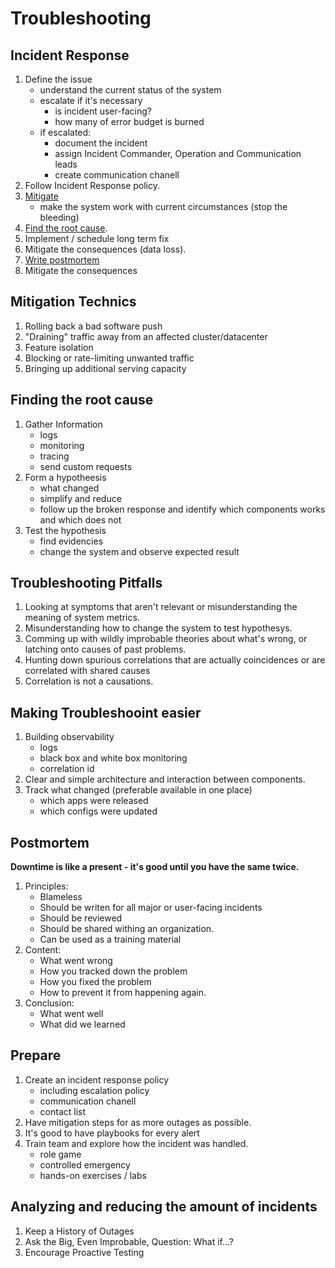 # Troubleshooting

## Incident Response
1. Define the issue
    * understand the current status of the system
    * escalate if it's necessary
        * is incident user-facing?
        * how many of error budget is burned
    * if escalated:
        * document the incident
        * assign Incident Commander, Operation and Communication leads
        * create communication chanell
1. Follow Incident Response policy.
1. [Mitigate](#mitigation-technics)
    * make the system work with current circumstances (stop the bleeding)
1. [Find the root cause](#finding-the-root-cause).
1. Implement / schedule long term fix
1. Mitigate the consequences (data loss).
1. [Write postmortem](#postmortem)
1. Mitigate the consequences

## Mitigation Technics
1. Rolling back a bad software push
1. "Draining" traffic away from an affected cluster/datacenter
1. Feature isolation
1. Blocking or rate-limiting unwanted traffic
1. Bringing up additional serving capacity

## Finding the root cause
1. Gather Information
    * logs
    * monitoring
    * tracing
    * send custom requests
1. Form a hypotheesis
    * what changed
    * simplify and reduce
    * follow up the broken response and identify which components works and which does not
1. Test the hypothesis
    * find evidencies
    * change the system and observe expected result

## Troubleshooting Pitfalls
1. Looking at symptoms that aren't relevant or misunderstanding the meaning of system metrics.
1. Misunderstanding how to change the system to test hypothesys.
1. Comming up with wildly improbable theories about what's wrong, or latching onto causes of past problems.
1. Hunting down spurious correlations that are actually coincidences or are correlated with shared causes
1. Correlation is not a causations.

## Making Troubleshooint easier
1. Building observability
    * logs
    * black box and white box monitoring
    * correlation id
1. Clear and simple architecture and interaction between components.
1. Track what changed (preferable available in one place)
    * which apps were released
    * which configs were updated

## Postmortem
**Downtime is like a present - it's good until you have the same twice.**
1. Principles:
    * Blameless
    * Should be writen for all major or user-facing incidents
    * Should be reviewed
    * Should be shared withing an organization.
    * Can be used as a training material
1. Content:
    * What went wrong
    * How you tracked down the problem
    * How you fixed the problem
    * How to prevent it from happening again.
1. Conclusion:
    * What went well
    * What did we learned

## Prepare
1. Create an incident response policy
    * including escalation policy
    * communication chanell
    * contact list
1. Have mitigation steps for as more outages as possible.
1. It's good to have playbooks for every alert
1. Train team and explore how the incident was handled.
    * role game
    * controlled emergency
    * hands-on exercises / labs

## Analyzing and reducing the amount of incidents
1. Keep a History of Outages
1. Ask the Big, Even Improbable, Question: What if...?
1. Encourage Proactive Testing

